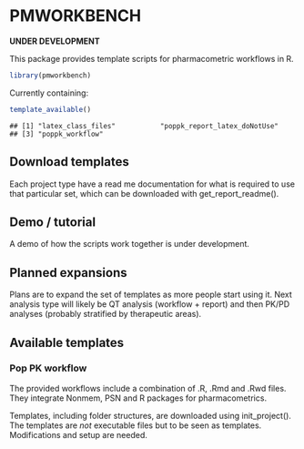 PMWORKBENCH
=======

**UNDER DEVELOPMENT**

This package provides template scripts for pharmacometric workflows in R. 


```r
library(pmworkbench)
```

Currently containing: 

```r
template_available()
```

```
## [1] "latex_class_files"           "poppk_report_latex_doNotUse"
## [3] "poppk_workflow"
```

## Download templates
Each project type have a read me documentation for what is required to use that particular set, which can be downloaded with get_report_readme(). 

## Demo / tutorial
A demo of how the scripts work together is under development.

## Planned expansions
Plans are to expand the set of templates as more people start using it. Next analysis type will likely be QT analysis (workflow + report) and then PK/PD analyses (probably stratified by therapeutic areas). 

## Available templates

### Pop PK workflow
The provided workflows include a combination of .R, .Rmd and .Rwd files. They integrate Nonmem, PSN and R packages for pharmacometrics.

Templates, including folder structures, are downloaded using init_project(). The templates are *not* executable files but to be seen as templates. Modifications and setup are needed. 
